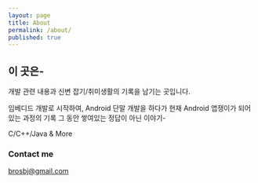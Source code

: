 ```yaml
---
layout: page
title: About
permalink: /about/
published: true
---
```


## 이 곳은-
개발 관련 내용과 신변 잡기/취미생활의 기록을 남기는 곳입니다.

임베디드 개발로 시작하여, 
Android 단말 개발을 하다가 현재 Android 앱쟁이가 되어있는 과정의 기록
그 동안 쌓여있는 정답이 아닌 이야기-

C/C++/Java & More


### Contact me

[brosbj@gmail.com](mailto:brosbj@gmail.com)
